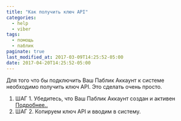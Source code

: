 ```yaml
---
title: "Как получить ключ API"
categories:
  - help
  - viber
tags:
  - помощь
  - паблик
paginate: true
last_modified_at: 2017-03-09T14:25:52-05:00
date: 2017-04-20T14:25:52-05:00
---
```


Для того что бы подключить Ваш Паблик Аккаунт к системе необходимо получить ключ API. Это сделать очень просто.

1. ШАГ 1. Убедитесь, что Ваш Паблик Аккаунт создан и активен [Подробнее..]()
2. ШАГ 2. Копируем ключ API и вводим в систему.
